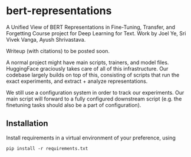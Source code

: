 # bert-representations
A Unified View of BERT Representations in Fine-Tuning, Transfer, and Forgetting
Course project for Deep Learning for Text. 
Work by Joel Ye, Sri Vivek Vanga, Ayush Shrivastava.

Writeup (with citations) to be posted soon.

A normal project might have main scripts, trainers, and model files. HuggingFace graciously takes care of all of this infrastructure. Our codebase largely builds on top of this, consisting of scripts that run the exact experiments, and extract + analyze representations.

We still use a configuration system in order to track our experiments. Our main script will forward to a fully configured downstream script (e.g. the finetuning tasks should also be a part of configuration).

## Installation
Install requirements in a virtual environment of your preference, using

`pip install -r requirements.txt`
